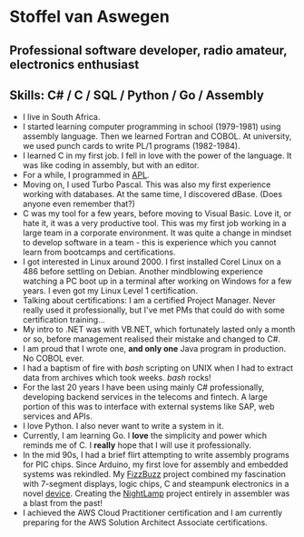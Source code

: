 # Stoffel van Aswegen
## Professional software developer, radio amateur, electronics enthusiast

## Skills: C# / C / SQL / Python / Go / Assembly

- I live in South Africa.
- I started learning computer programming in school (1979-1981) using assembly language. Then we learned Fortran and COBOL. At university, we used punch cards to write PL/1 programs (1982-1984).
- I learned C in my first job. I fell in love with the power of the language. It was like coding in assembly, but with an editor.
- For a while, I programmed in [APL](https://en.wikipedia.org/wiki/APL_syntax_and_symbols).
- Moving on, I used Turbo Pascal. This was also my first experience working with databases. At the same time, I discovered dBase. (Does anyone even remember that?)
- C was my tool for a few years, before moving to Visual Basic. Love it, or hate it, it was a very productive tool. This was my first job working in a large team in a corporate environment. It was quite a change in mindset to develop software in a team - this is experience which you cannot learn from bootcamps and certifications.
- I got interested in Linux around 2000. I first installed Corel Linux on a 486 before settling on Debian. Another mindblowing experience watching a PC boot up in a terminal after working on Windows for a few years. I even got my Linux Level 1 certification.
- Talking about certifications: I am a certified Project Manager. Never really used it professionally, but I've met PMs that could do with some certification training...
- My intro to .NET was with VB.NET, which fortunately lasted only a month or so, before management realised their mistake and changed to C#.
- I am proud that I wrote one, **and only one** Java program in production. No COBOL ever.
- I had a baptism of fire with *bash* scripting on UNIX when I had to extract data from archives which took weeks. *bash* rocks!
- For the last 20 years I have been using mainly C# professionally, developing backend services in the telecoms and fintech. A large portion of this was to interface with external systems like SAP, web services and APIs.
- I love Python. I also never want to write a system in it. 
- Currently, I am learning Go. I **love** the simplicity and power which reminds me of C. I **really** hope that I will use it professionally.
- In the mid 90s, I had a brief flirt attempting to write assembly programs for PIC chips. Since Arduino, my first love for assembly and embedded systems was rekindled. My [FizzBuzz](https://github.com/zs6dst/FizzBuzz) project combined my fascination with 7-segment displays, logic chips, C and steampunk electronics in a novel [device](https://github.com/zs6dst/FizzBuzz/issues/2). Creating the [NightLamp](https://github.com/zs6dst/NightLamp) project entirely in assembler was a blast from the past!
- I achieved the AWS Cloud Practitioner certification and I am currently preparing for the AWS Solution Architect Associate certifications.
